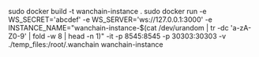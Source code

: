 sudo docker build -t wanchain-instance .
sudo docker run -e WS_SECRET='abcdef' -e WS_SERVER='ws://127.0.0.1:3000' -e INSTANCE_NAME="wanchain-instance-$(cat /dev/urandom | tr -dc 'a-zA-Z0-9' | fold -w 8 | head -n 1)" -it -p 8545:8545 -p 30303:30303 -v ./temp_files:/root/.wanchain wanchain-instance
